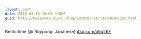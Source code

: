 ```yaml
---
layout: post
date: 2010-03-16 10:00 +1000
guid: http://desparoz.micro.blog/2010/03/16/t10546268235.html
---
```

Bento time (@ Roppongi Japanese) [4sq.com/a6q26F](http://4sq.com/a6q26F)
